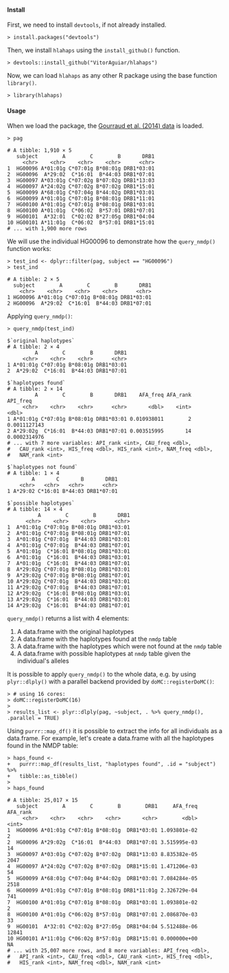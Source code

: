 #### Install

First, we need to install `devtools`, if not already installed.

    > install.packages("devtools")

Then, we install `hlahaps` using the `install_github()` function.

    > devtools::install_github("VitorAguiar/hlahaps")

Now, we can load `hlahaps` as any other R package using the base
function `library()`.

    > library(hlahaps)

#### Usage

When we load the package, the [Gourraud et al. (2014)
data](http://dx.doi.org/10.1371/journal.pone.0097282) is loaded.

    > pag

    # A tibble: 1,910 × 5
       subject        A        C        B       DRB1
         <chr>    <chr>    <chr>    <chr>      <chr>
    1  HG00096 A*01:01g C*07:01g B*08:01g DRB1*03:01
    2  HG00096  A*29:02  C*16:01  B*44:03 DRB1*07:01
    3  HG00097 A*03:01g C*07:02g B*07:02g DRB1*13:03
    4  HG00097 A*24:02g C*07:02g B*07:02g DRB1*15:01
    5  HG00099 A*68:01g C*07:04g B*44:02g DRB1*03:01
    6  HG00099 A*01:01g C*07:01g B*08:01g DRB1*11:01
    7  HG00100 A*01:01g C*07:01g B*08:01g DRB1*03:01
    8  HG00100 A*01:01g  C*06:02  B*57:01 DRB1*07:01
    9  HG00101  A*32:01  C*02:02 B*27:05g DRB1*04:04
    10 HG00101 A*11:01g  C*06:02  B*57:01 DRB1*15:01
    # ... with 1,900 more rows

We will use the individual HG00096 to demonstrate how the `query_nmdp()`
function works:

    > test_ind <- dplyr::filter(pag, subject == "HG00096")
    > test_ind

    # A tibble: 2 × 5
      subject        A        C        B       DRB1
        <chr>    <chr>    <chr>    <chr>      <chr>
    1 HG00096 A*01:01g C*07:01g B*08:01g DRB1*03:01
    2 HG00096  A*29:02  C*16:01  B*44:03 DRB1*07:01

Applying `query_nmdp()`:

    > query_nmdp(test_ind)

    $`original haplotypes`
    # A tibble: 2 × 4
             A        C        B       DRB1
         <chr>    <chr>    <chr>      <chr>
    1 A*01:01g C*07:01g B*08:01g DRB1*03:01
    2  A*29:02  C*16:01  B*44:03 DRB1*07:01

    $`haplotypes found`
    # A tibble: 2 × 14
             A        C        B       DRB1    AFA_freq AFA_rank     API_freq
         <chr>    <chr>    <chr>      <chr>       <dbl>    <int>        <dbl>
    1 A*01:01g C*07:01g B*08:01g DRB1*03:01 0.010938011        2 0.0011127143
    2 A*29:02g  C*16:01  B*44:03 DRB1*07:01 0.003515995       14 0.0002314976
    # ... with 7 more variables: API_rank <int>, CAU_freq <dbl>,
    #   CAU_rank <int>, HIS_freq <dbl>, HIS_rank <int>, NAM_freq <dbl>,
    #   NAM_rank <int>

    $`haplotypes not found`
    # A tibble: 1 × 4
            A       C       B       DRB1
        <chr>   <chr>   <chr>      <chr>
    1 A*29:02 C*16:01 B*44:03 DRB1*07:01

    $`possible haplotypes`
    # A tibble: 14 × 4
              A        C        B       DRB1
          <chr>    <chr>    <chr>      <chr>
    1  A*01:01g C*07:01g B*08:01g DRB1*03:01
    2  A*01:01g C*07:01g B*08:01g DRB1*07:01
    3  A*01:01g C*07:01g  B*44:03 DRB1*03:01
    4  A*01:01g C*07:01g  B*44:03 DRB1*07:01
    5  A*01:01g  C*16:01 B*08:01g DRB1*03:01
    6  A*01:01g  C*16:01  B*44:03 DRB1*03:01
    7  A*01:01g  C*16:01  B*44:03 DRB1*07:01
    8  A*29:02g C*07:01g B*08:01g DRB1*03:01
    9  A*29:02g C*07:01g B*08:01g DRB1*07:01
    10 A*29:02g C*07:01g  B*44:03 DRB1*03:01
    11 A*29:02g C*07:01g  B*44:03 DRB1*07:01
    12 A*29:02g  C*16:01 B*08:01g DRB1*03:01
    13 A*29:02g  C*16:01  B*44:03 DRB1*03:01
    14 A*29:02g  C*16:01  B*44:03 DRB1*07:01

`query_nmdp()` returns a list with 4 elements:

1.  A data.frame with the original haplotypes
2.  A data.frame with the haplotypes found at the `nmdp` table
3.  A data.frame with the haplotypes which were not found at the `nmdp`
    table
4.  A data.frame with possible haplotypes at `nmdp` table given the
    individual's alleles

It is possible to apply `query_nmdp()` to the whole data, e.g. by using
`plyr::dlply()` with a parallel backend provided by
`doMC::registerDoMC()`:

    > # using 16 cores:
    > doMC::registerDoMC(16)
    > 
    > results_list <- plyr::dlply(pag, ~subject, . %>% query_nmdp(), .parallel = TRUE)

Using `purrr::map_df()` it is possible to extract the info for all
individuals as a data.frame. For example, let's create a data.frame with
all the haplotypes found in the NMDP table:

    > haps_found <- 
    +   purrr::map_df(results_list, "haplotypes found", .id = "subject") %>%
    +   tibble::as_tibble()
    > 
    > haps_found

    # A tibble: 25,017 × 15
       subject        A        C        B        DRB1     AFA_freq AFA_rank
         <chr>    <chr>    <chr>    <chr>       <chr>        <dbl>    <int>
    1  HG00096 A*01:01g C*07:01g B*08:01g  DRB1*03:01 1.093801e-02        2
    2  HG00096 A*29:02g  C*16:01  B*44:03  DRB1*07:01 3.515995e-03       14
    3  HG00097 A*03:01g C*07:02g B*07:02g  DRB1*13:03 8.835382e-05     2047
    4  HG00097 A*24:02g C*07:02g B*07:02g  DRB1*15:01 1.471206e-03       54
    5  HG00099 A*68:01g C*07:04g B*44:02g  DRB1*03:01 7.084284e-05     2518
    6  HG00099 A*01:01g C*07:01g B*08:01g DRB1*11:01g 2.326729e-04      741
    7  HG00100 A*01:01g C*07:01g B*08:01g  DRB1*03:01 1.093801e-02        2
    8  HG00100 A*01:01g C*06:02g B*57:01g  DRB1*07:01 2.086870e-03       33
    9  HG00101  A*32:01 C*02:02g B*27:05g  DRB1*04:04 5.512488e-06    12841
    10 HG00101 A*11:01g C*06:02g B*57:01g  DRB1*15:01 0.000000e+00       NA
    # ... with 25,007 more rows, and 8 more variables: API_freq <dbl>,
    #   API_rank <int>, CAU_freq <dbl>, CAU_rank <int>, HIS_freq <dbl>,
    #   HIS_rank <int>, NAM_freq <dbl>, NAM_rank <int>
